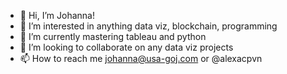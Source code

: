 - 👋 Hi, I’m Johanna!
- 👀 I’m interested in anything data viz, blockchain, programming
- 🌱 I’m currently mastering tableau and python
- 💞️ I’m looking to collaborate on any data viz projects
- 📫 How to reach me johanna@usa-goj.com or @alexacpvn

<!---
alexacpvn/alexacpvn is a ✨ special ✨ repository because its `README.md` (this file) appears on your GitHub profile.
You can click the Preview link to take a look at your changes.
--->
